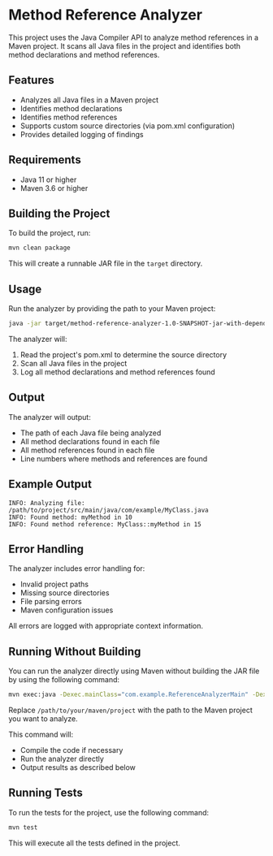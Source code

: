 # Method Reference Analyzer

This project uses the Java Compiler API to analyze method references in a Maven project. It scans all Java files in the project and identifies both method declarations and method references.

## Features

- Analyzes all Java files in a Maven project
- Identifies method declarations
- Identifies method references
- Supports custom source directories (via pom.xml configuration)
- Provides detailed logging of findings

## Requirements

- Java 11 or higher
- Maven 3.6 or higher

## Building the Project

To build the project, run:

```bash
mvn clean package
```

This will create a runnable JAR file in the `target` directory.

## Usage

Run the analyzer by providing the path to your Maven project:

```bash
java -jar target/method-reference-analyzer-1.0-SNAPSHOT-jar-with-dependencies.jar /path/to/your/maven/project
```

The analyzer will:
1. Read the project's pom.xml to determine the source directory
2. Scan all Java files in the project
3. Log all method declarations and method references found

## Output

The analyzer will output:
- The path of each Java file being analyzed
- All method declarations found in each file
- All method references found in each file
- Line numbers where methods and references are found

## Example Output

```
INFO: Analyzing file: /path/to/project/src/main/java/com/example/MyClass.java
INFO: Found method: myMethod in 10
INFO: Found method reference: MyClass::myMethod in 15
```

## Error Handling

The analyzer includes error handling for:
- Invalid project paths
- Missing source directories
- File parsing errors
- Maven configuration issues

All errors are logged with appropriate context information.

## Running Without Building

You can run the analyzer directly using Maven without building the JAR file by using the following command:

```bash
mvn exec:java -Dexec.mainClass="com.example.ReferenceAnalyzerMain" -Dexec.args="/path/to/your/maven/project"
```

Replace `/path/to/your/maven/project` with the path to the Maven project you want to analyze.

This command will:
- Compile the code if necessary
- Run the analyzer directly
- Output results as described below

## Running Tests

To run the tests for the project, use the following command:

```bash
mvn test
```

This will execute all the tests defined in the project. 